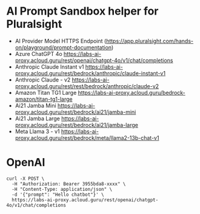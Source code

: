 # AI Prompt Sandbox helper for Pluralsight 

- AI Provider Model	HTTPS Endpoint (https://app.pluralsight.com/hands-on/playground/prompt-documentation)
- Azure ChatGPT 4o	        https://labs-ai-proxy.acloud.guru/rest/openai/chatgpt-4o/v1/chat/completions
- Anthropic Claude          Instant v1	https://labs-ai-proxy.acloud.guru/rest/bedrock/anthropic/claude-instant-v1
- Anthropic Claude - v2	    https://labs-ai-proxy.acloud.guru/rest/rest/bedrock/anthropic/claude-v2
- Amazon Titan TG1 Large	  https://labs-ai-proxy.acloud.guru/bedrock-amazon/titan-tg1-large
- Ai21 Jamba Mini	          https://labs-ai-proxy.acloud.guru/rest/bedrock/ai21/jamba-mini
- Ai21 Jamba Large	        https://labs-ai-proxy.acloud.guru/rest/bedrock/ai21/jamba-large
- Meta Llama 3 - v1	        https://labs-ai-proxy.acloud.guru/rest/bedrock/meta/llama2-13b-chat-v1

# OpenAI 
```
curl -X POST \
  -H "Authorization: Bearer 3955bda8-xxxx" \
  -H "Content-Type: application/json" \
  -d '{"prompt": "Hello chatbot"}' \
  https://labs-ai-proxy.acloud.guru/rest/openai/chatgpt-4o/v1/chat/completions
```
